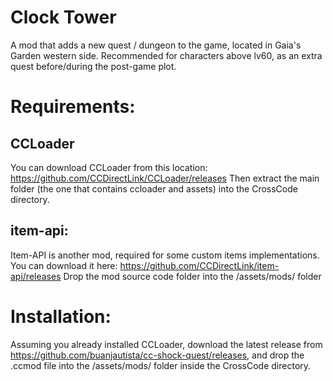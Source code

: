 # Clock Tower 

A mod that adds a new quest / dungeon to the game, located in Gaia's Garden western side. Recommended for characters above lv60, as an extra quest before/during the post-game plot.

# Requirements:

## CCLoader
You can download CCLoader from this location: https://github.com/CCDirectLink/CCLoader/releases
Then extract the main folder (the one that contains ccloader and assets) into the CrossCode directory.

## item-api:
Item-API is another mod, required for some custom items implementations. You can download it here: https://github.com/CCDirectLink/item-api/releases
Drop the mod source code folder into the /assets/mods/ folder


# Installation:

Assuming you already installed CCLoader, download the latest release from https://github.com/buanjautista/cc-shock-quest/releases, and drop the .ccmod file into the /assets/mods/ folder inside the CrossCode directory.
